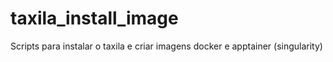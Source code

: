 # taxila_install_image
Scripts para instalar o taxila e criar imagens docker e apptainer (singularity)
